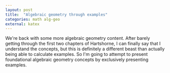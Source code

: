 ```yaml
---
layout: post
title:  "Algebraic geometry through examples"
categories: math alg-geo
external: katex
---
```


We're back with some more algebraic geometry content. After barely getting through the first two chapters of Hartshorne, I can finally say that I understand the concepts, but this is definitely a different beast than actually being able to calculate examples. So I'm going to attempt to present foundational algebraic geometry concepts by exclusively presenting examples.
